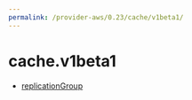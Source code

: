 ```yaml
---
permalink: /provider-aws/0.23/cache/v1beta1/
---
```


# cache.v1beta1



* [replicationGroup](replicationGroup.md)